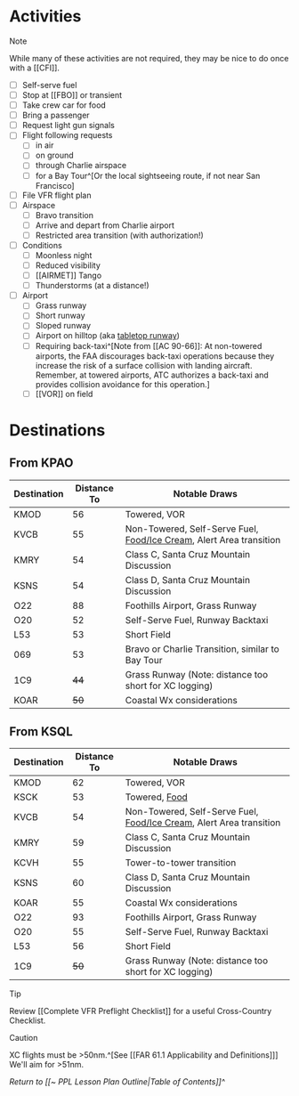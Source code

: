 # Activities
> [!note] 
> While many of these activities are not required, they may be nice to do once with a [[CFI]].

- [ ] Self-serve fuel
- [ ] Stop at [[FBO]] or transient
- [ ] Take crew car for food
- [ ] Bring a passenger
- [ ] Request light gun signals
- [ ] Flight following requests
	- [ ] in air
	- [ ] on ground
	- [ ] through Charlie airspace
	- [ ] for a Bay Tour^[Or the local sightseeing route, if not near San Francisco]
- [ ] File VFR flight plan
- [ ] Airspace
	- [ ] Bravo transition
	- [ ] Arrive and depart from Charlie airport
	- [ ] Restricted area transition (with authorization!)
- [ ] Conditions
	- [ ] Moonless night
	- [ ] Reduced visibility
	- [ ] [[AIRMET]] Tango
	- [ ] Thunderstorms (at a distance!)
- [ ] Airport
	- [ ] Grass runway
	- [ ] Short runway
	- [ ] Sloped runway
	- [ ] Airport on hilltop (aka [tabletop runway](https://en.wikipedia.org/wiki/Tabletop_runway))
	- [ ] Requiring back-taxi^[Note from [[AC 90-66]]: At non-towered airports, the FAA discourages back-taxi operations because they increase the risk of a surface collision with landing aircraft. Remember, at towered airports, ATC authorizes a back-taxi and provides collision avoidance for this operation.]
	- [ ] [[VOR]] on field

# Destinations
## From KPAO
| Destination | Distance To | Notable Draws                                                                                                                        |
| ----------- | ----------- | ------------------------------------------------------------------------------------------------------------------------------------ |
| KMOD        | 56          | Towered, VOR                                                                                                                         |
| KVCB        | 55          | Non-Towered, Self-Serve Fuel, [Food/Ice Cream](https://www.fentonscreamery.com/vacaville-american-restaurant), Alert Area transition |
| KMRY        | 54          | Class C, Santa Cruz Mountain Discussion                                                                                              |
| KSNS        | 54          | Class D, Santa Cruz Mountain Discussion                                                                                              |
| O22         | 88          | Foothills Airport, Grass Runway                                                                                                      |
| O20         | 52          | Self-Serve Fuel, Runway Backtaxi                                                                                                     |
| L53         | 53          | Short Field                                                                                                                          |
| 069         | 53          | Bravo or Charlie Transition, similar to Bay Tour                                                                                     |
| 1C9         | ~~44~~      | Grass Runway (Note: distance too short for XC logging)                                                                               |
| KOAR        | ~~50~~      | Coastal Wx considerations                                                                                                            |

## From KSQL
| Destination | Distance To | Notable Draws                                                                                                                        |
| ----------- | ----------- | ------------------------------------------------------------------------------------------------------------------------------------ |
| KMOD        | 62          | Towered, VOR                                                                                                                         |
| KSCK        | 53          | Towered, [Food](https://www.facebook.com/TopFlightGrillandCatering)                                                                  |
| KVCB        | 54          | Non-Towered, Self-Serve Fuel, [Food/Ice Cream](https://www.fentonscreamery.com/vacaville-american-restaurant), Alert Area transition |
| KMRY        | 59          | Class C, Santa Cruz Mountain Discussion                                                                                              |
| KCVH        | 55          | Tower-to-tower transition                                                                                                            |
| KSNS        | 60          | Class D, Santa Cruz Mountain Discussion                                                                                              |
| KOAR        | 55          | Coastal Wx considerations                                                                                                                                     |
| O22         | 93          | Foothills Airport, Grass Runway                                                                                                      |
| O20         | 55          | Self-Serve Fuel, Runway Backtaxi                                                                                                     |
| L53         | 56          | Short Field                                                                                                                          |
| 1C9         | ~~50~~      | Grass Runway (Note: distance too short for XC logging)                                                                               |

> [!tip]
> Review [[Complete VFR Preflight Checklist]] for a useful Cross-Country Checklist.

> [!caution] 
> XC flights must be >50nm.^[See [[FAR 61.1 Applicability and Definitions]]] We'll aim for >51nm.

*Return to [[~ PPL Lesson Plan Outline|Table of Contents]]^*